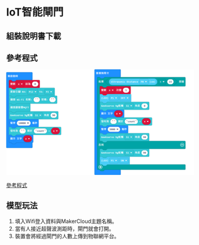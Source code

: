 # IoT智能閘門

## 組裝說明書下載

## 參考程式

![](./images/gate_code.png)

[參考程式](https://makecode.microbit.org/_gspRu6UMDTpb)

## 模型玩法

1. 填入Wifi登入資料與MakerCloud主題名稱。
2. 當有人接近超聲波測距時，閘門就會打開。
3. 裝置會將經過閘門的人數上傳到物聯網平台。